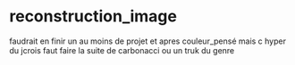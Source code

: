 # reconstruction_image

faudrait en finir un au moins de projet et apres couleur_pensé mais c hyper du jcrois faut faire la suite de carbonacci ou un truk du genre
